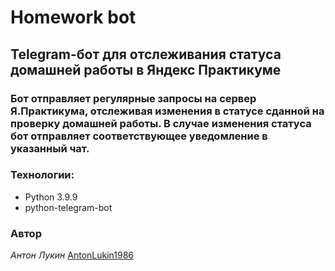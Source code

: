 # Homework bot

## Telegram-бот для отслеживания статуса домашней работы в Яндекс Практикуме

### Бот отправляет регулярные запросы на сервер Я.Практикума, отслеживая изменения в статусе сданной на проверку домашней работы. В случае изменения статуса бот отправляет соответствующее уведомление в указанный чат.

### Технологии:

- Python 3.9.9
- python-telegram-bot

### Автор

_Антон Лукин_  [AntonLukin1986](https://github.com/AntonLukin1986)
